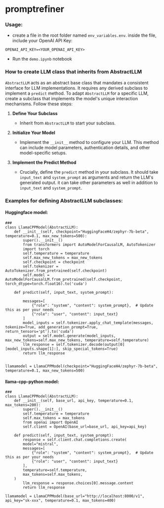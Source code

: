 # promptrefiner
### Usage:
* create a file in the root folder named `env_variables.env`. inside the file, include your OpenAI API Key:
```
OPENAI_API_KEY=<YOUR_OPENAI_API_KEY>
```
* Run the `demo.ipynb` notebook
 
### How to create LLM class that inherits from AbstractLLM

`AbstractLLM` acts as an abstract base class that mandates a consistent interface for LLM implementations. It requires any derived subclass to implement a `predict` method. To adapt `AbstractLLM` for a specific LLM, create a subclass that implements the model's unique interaction mechanisms. Follow these steps:

1. **Define Your Subclass**
   - Inherit from `AbstractLLM` to start your subclass.

2. **Initialize Your Model**
   - Implement the `__init__` method to configure your LLM. This method can include model parameters, authentication details, and other model-specific setups.

3. **Implement the Predict Method**
   - Crucially, define the `predict` method in your subclass. It should take `input_text` and `system_prompt` as arguments and return the LLM's generated output. it can take other parameters as well in addition to `input_text` and `system_prompt`.

### Examples for defining AbstractLLM subclasses:
#### Huggingface model:
```
###
class LlamaCPPModel(AbstractLLM):
    def __init__(self, checkpoint="HuggingFaceH4/zephyr-7b-beta", temperature=0.1, max_new_tokens=500):
        super().__init__()
        from transformers import AutoModelForCausalLM, AutoTokenizer
        import torch
        self.temperature = temperature
        self.max_new_tokens = max_new_tokens
        self.checkpoint = checkpoint
        self.tokenizer = AutoTokenizer.from_pretrained(self.checkpoint)
        self.model = AutoModelForCausalLM.from_pretrained(self.checkpoint, torch_dtype=torch.float16).to('cuda')
        
    def predict(self, input_text, system_prompt):
        
        messages=[
            {"role": "system", "content": system_prompt},  # Update this as per your needs
            {"role": "user", "content": input_text}
        ]
        model_inputs = self.tokenizer.apply_chat_template(messages, tokenize=True, add_generation_prompt=True, return_tensors='pt').to('cuda')
        output = self.model.generate(model_inputs, max_new_tokens=self.max_new_tokens, temperature=self.temperature)
        llm_response = self.tokenizer.decode(output[0][model_inputs.shape[1]:], skip_special_tokens=True)
        return llm_response


llamamodel = LlamaCPPModel(checkpoint="HuggingFaceH4/zephyr-7b-beta", temperature=0.1, max_new_tokens=500)
```

#### llama-cpp-python model:
```
###
class LlamaCPPModel(AbstractLLM):
    def __init__(self, base_url, api_key, temperature=0.1, max_tokens=200):
        super().__init__()
        self.temperature = temperature
        self.max_tokens = max_tokens
        from openai import OpenAI
        self.client = OpenAI(base_url=base_url, api_key=api_key)
        
    def predict(self, input_text, system_prompt):
        response = self.client.chat.completions.create(
        model="mistral",
        messages=[
            {"role": "system", "content": system_prompt},  # Update this as per your needs
            {"role": "user", "content": input_text}
        ],
        temperature=self.temperature,
        max_tokens=self.max_tokens,
    )
        llm_response = response.choices[0].message.content
        return llm_response

llamamodel = LlamaCPPModel(base_url="http://localhost:8000/v1", api_key="sk-xxx", temperature=0.1, max_tokens=400)
```